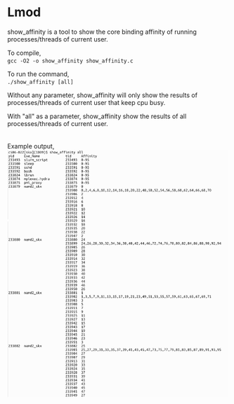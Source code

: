 # Lmod
show_affinity is a tool to show the core binding affinity of running processes/threads of current user. 


To compile,<br> 
`gcc -O2 -o show_affinity show_affinity.c`

To run the command, <br>
`./show_affinity [all]`

Without any parameter, show_affinity will only show the results of processes/threads of current user that keep cpu busy.

With "all" as a parameter, show_affinity show the results of all processes/threads of current user. 
<br>
<br>
<br>
Example output, <br>
![](https://github.com/TACC/show_affinity/blob/master/affinity.png)

